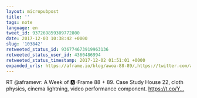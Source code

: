 ```yaml
---
layout: micropubpost
title: ''
tags: note
language: en
tweet_id: 937269859309772800
date: 2017-12-03 10:38:42 +0000
slug: '103842'
retweeted_status_id: 936774673919963136
retweeted_status_user_id: 4360486994
retweeted_status_timestamp: 2017-12-02 01:51:01 +0000
expanded_urls: https://aframe.io/blog/awoa-88-89/,https://twitter.com/aframevr/status/936774673919963137/photo/1
---
```

RT @aframevr: A Week of 🅰️-Frame 88 + 89. Case Study House 22, cloth physics, cinema lightning, video performance component. https://t.co/Y…
